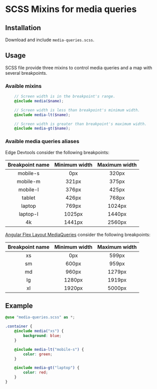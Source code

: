 # SCSS Mixins for media queries
## Installation
Download and include `media-queries.scss`.

## Usage
SCSS file provide three mixins to control media queries and a map with several breakpoints.

### Avaible mixins
```scss
    // Screen width is in the breakpoint's range.
    @include media($name);

    // Screen width is less than breakpoint's minimum width.
    @include media-lt($name);

    // Screen width is greater than breakpoint's maximum width.
    @include media-gt($name);
```

### Avaible media queries aliases
Edge Devtools consider the following breakpoints:

| Breakpoint name | Minimum width | Maximum width |
| :-------------: | :-----------: | :-----------: |
|    mobile-s     |      0px      |     320px     |
|    mobile-m     |     321px     |     375px     |
|    mobile-l     |     376px     |     425px     |
|     tablet      |     426px     |     768px     |
|     laptop      |     769px     |    1024px     |
|    laptop-l     |    1025px     |    1440px     |
|       4k        |    1441px     |    2560px     |

[Angular Flex Layout MediaQueries](https://github.com/angular/flex-layout/wiki/Responsive-API#mediaqueries-and-aliases) consider the following breakpoints:

| Breakpoint name | Minimum width | Maximum width |
| :-------------: | :-----------: | :-----------: |
|       xs        |      0px      |     599px     |
|       sm        |     600px     |     959px     |
|       md        |     960px     |    1279px     |
|       lg        |    1280px     |    1919px     |
|       xl        |    1920px     |    5000px     |

## Example
```scss
@use "media-queries.scss" as *;

.container {
    @include media("xs") {
        background: blue;
    }

    @include media-lt("mobile-s") {
        color: green;
    }

    @include media-gt("laptop") {
        color: red;
    }
}
```